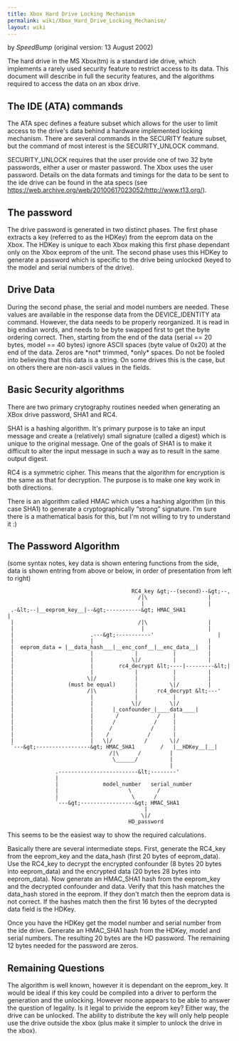 ```yaml
---
title: Xbox Hard Drive Locking Mechanism
permalink: wiki/Xbox_Hard_Drive_Locking_Mechanism/
layout: wiki
---
```


by *SpeedBump* (original version: 13 August 2002)

The hard drive in the MS Xbox(tm) is a standard ide drive, which
implements a rarely used security feature to restrict access to its
data. This document will describe in full the security features, and the
algorithms required to access the data on an xbox drive.

The IDE (ATA) commands
----------------------

The ATA spec defines a feature subset which allows for the user to limit
access to the drive's data behind a hardware implemented locking
mechanism. There are several commands in the SECURITY feature subset,
but the command of most interest is the SECURITY\_UNLOCK command.

SECURITY\_UNLOCK requires that the user provide one of two 32 byte
passwords, either a user or master password. The Xbox uses the user
password. Details on the data formats and timings for the data to be
sent to the ide drive can be found in the ata specs (see
<https://web.archive.org/web/20100617023052/http://www.t13.org/>).

The password
------------

The drive password is generated in two distinct phases. The first phase
extracts a key (referred to as the HDKey) from the eeprom data on the
Xbox. The HDKey is unique to each Xbox making this first phase dependant
only on the Xbox eeprom of the unit. The second phase uses this HDKey to
generate a password which is specific to the drive being unlocked (keyed
to the model and serial numbers of the drive).

Drive Data
----------

During the second phase, the serial and model numbers are needed. These
values are available in the response data from the DEVICE\_IDENTITY ata
command. However, the data needs to be properly reorganized. It is read
in big endian words, and needs to be byte swapped first to get the byte
ordering correct. Then, starting from the end of the data (serial == 20
bytes, model == 40 bytes) ignore ASCII spaces (byte value of 0x20) at
the end of the data. Zeros are \*not\* trimmed, \*only\* spaces. Do not
be fooled into believing that this data is a string. On some drives this
is the case, but on others there are non-ascii values in the fields.

Basic Security algorithms
-------------------------

There are two primary crytography routines needed when generating an
XBox drive password, SHA1 and RC4.

SHA1 is a hashing algorithm. It's primary purpose is to take an input
message and create a (relatively) small signature (called a digest)
which is unique to the original message. One of the goals of SHA1 is to
make it difficult to alter the input message in such a way as to result
in the same output digest.

RC4 is a symmetric cipher. This means that the algorithm for encryption
is the same as that for decryption. The purpose is to make one key work
in both directions.

There is an algorithm called HMAC which uses a hashing algorithm (in
this case SHA1) to generate a cryptographically “strong” signature. I'm
sure there is a mathematical basis for this, but I'm not willing to try
to understand it :)

The Password Algorithm
----------------------

(some syntax notes, key data is shown entering functions from the side,
data is shown entring from above or below, in order of presentation from
left to right)

                                           RC4_key &gt;--(second)--&gt;--,
                                             /|\                   |
                                              |                    |
     .-&lt;--|__eeprom_key__|--&gt;-----------&gt; HMAC_SHA1                |
     |                                       /|\                   |
     |                                        |                    |
     |                        .---&gt;-----------'                    |
     |                        |                                    |
     |  eeprom_data = |__data_hash___|__enc_conf__|__enc_data__|   |
     |                        |             |           |          |
     |                        |            \|/          |          |
     |                        |        rc4_decrypt &lt;----|---------&lt;|
     |                        |             |           |          |
     |                       \|/            |           |          |
     |                 (must be equal)      |          \|/         |
     |                       /|\            |      rc4_decrypt &lt;---'
     |                        |             |           |
     |                        |            \|/         \|/
     |                        |      |_confounder_|____data____|
     |                        |       /            /    |
     |                        |      /            /     |
     |                        |     /            /      |
     |                        |    /            /       |
     |                        |   \|/          /       \|/
     `---&gt;-----------------&gt; HMAC_SHA1        /   |__HDKey__|__|
                                    /|\      /         |
                                     \______/          |
                                                       |
                   .-------------------------&lt;--------'
                   |
                   |              model_number   serial_number
                   |                      \        /
                   |                       \      /
                   `---&gt;-----------------&gt; HMAC_SHA1
                                               |
                                              \|/
                                          HD_password

  
This seems to be the easiest way to show the required calculations.

Basically there are several intermediate steps. First, generate the
RC4\_key from the eeprom\_key and the data\_hash (first 20 bytes of
eeprom\_data). Use the RC4\_key to decrypt the encrypted confounder (8
bytes 20 bytes into eeprom\_data) and the encrypted data (20 bytes 28
bytes into eeprom\_data). Now generate an HMAC\_SHA1 hash from the
eeprom\_key and the decrypted confounder and data. Verify that this hash
matches the data\_hash stored in the eeprom. If they don't match then
the eeprom data is not correct. If the hashes match then the first 16
bytes of the decrypted data field is the HDKey.

Once you have the HDKey get the model number and serial number from the
ide drive. Generate an HMAC\_SHA1 hash from the HDKey, model and serial
numbers. The resulting 20 bytes are the HD password. The remaining 12
bytes needed for the password are zeros.

Remaining Questions
-------------------

The algorithm is well known, however it is dependant on the eeprom\_key.
It would be ideal if this key could be compiled into a driver to perform
the generation and the unlocking. However noone appears to be able to
answer the question of legality. Is it legal to privide the eeprom key?
Either way, the drive can be unlocked. The ability to distribute the key
will only help people use the drive outside the xbox (plus make it
simpler to unlock the drive in the xbox).
